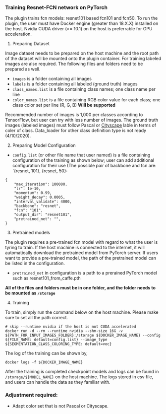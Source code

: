### Training Resnet-FCN network on PyTorch
The plugin trains fcn models: resnet101 based fcn101 and fcn50. To run the plugin, the user must have Docker engine (greater than 18.X.X) installed on the host. Nvidia CUDA driver (>= 10.1) on the host is preferrable for GPU acceleration.

1) Preparing Dataset

Image dataset needs to be prepared on the host machine and the root path of the dataset will be mounted onto the plugin container. For training labeled images are also required. The following files and folders need to be prepared as well.

- `images` is a folder containing all images
- `labels` is a folder containing all labeled (ground truth) images
- `class_names.list` is a file containing class names; one class name per line
- `color_names.list` is a file containing RGB color value for each class; one class color set per line (R, G, B) **Will be supported**

Recommended number of images is 1,000 per classes according to TensorFlow, but user can try with less number of images. The ground truth images (labeled images) must follow Pascal or [Cityscape](https://arxiv.org/pdf/1604.01685.pdf) lable in terms of coler of class. Data_loader for other class definition type is not ready (4/10/2020).

2) Preparing Model Configuration

- `config.list` (or other file name that user named) is a file containing configuration of the training as shown below; user can add additional configuration for their use (The possible pair of backbone and fcn are: `{resnet, 101}, {resnet, 50}:
```
{
    "max_iteration": 100000, 
    "lr": 1e-10, 
    "momentum": 0.99, 
    "weight_decay": 0.0005, 
    "interval_validate": 4000,
    "backbone": "resnet",
    "fcn": "101",
    "output_dir": "resnet101",
    "pretrained_net": "", 
}
```

3) Pretrained models

The plugin requires a pre-trained fcn model with regard to what the user is tyring to train. If the host machine is connected to the internet, it will automatically download the pretrained model from PyTorch server. If users want to provide a pre-trained model, the path of the pretrained model can be listed in the configuration.

- `pretrained_net` in configuration is a path to a prerained PyTorch model such as resnet101_from_caffe.pth


**All of the files and folders must be in one folder, and the folder needs to be mounted as `/storage`**


4) Training

To train, simply run the command below on the host machine. Please make sure to set all the path correct.


```
# skip --runtime nvidia if the host is not CUDA accelerated
docker run -d --rm --runtime nvidia --shm-size 16G -v ${PATH_FOR_INPUT_IMAGES_FOLDER}:/storage ${DOCKER_IMAGE_NAME} --config ${FILE_NAME: default=config.list} --image_type ${SEGMENTATION_CLASS_COLORING_TYPE: default=voc}
```

The log of the training can be shown by,

```
docker logs -f ${DOCKER_IMAGE_NAME}
```

After the training is completed checkpoint models and logs can be found in `/storage/${MODEL_NAME}` on the host machine. The logs stored in csv file, and users can handle the data as they familiar with.



### Adjustment required:

- Adapt color set that is not Pascal or Cityscape.


